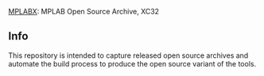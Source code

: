 [MPLABX](https://www.microchip.com/mplab): MPLAB Open Source Archive, XC32

Info
----

This repository is intended to capture released open source archives and automate the build
process to produce the open source variant of the tools.

